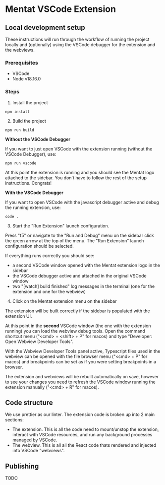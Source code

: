 # Mentat VSCode Extension

## Local development setup

These instructions will run through the workflow of running the project locally and
(optionally) using the VSCode debugger for the extension and the webviews.

### Prerequisites

-   VSCode
-   Node v18.16.0

### Steps

1. Install the project

```shell
npm install
```

2. Build the project

```shell
npm run build
```

**Without the VSCode Debugger**

If you want to just open VSCode with the extension running (without the VSCode
Debugger), use:

```shell
npm run vscode
```

At this point the extension is running and you should see the Mentat logo attached to
the sidebar. You don't have to follow the rest of the setup instructions. Congrats!

**With the VSCode Debugger**

If you want to open VSCode with the javascript debugger active and debug the running
extension, use:

```shell
code .
```

3. Start the "Run Extension" launch configuration.

Press "f5" or navigate to the "Run and Debug" menu on the sidebar click the green arrow
at the top of the menu. The "Run Extension" launch configuration should be selected.

If everything runs correctly you should see:

-   a second VSCode window opened with the Mentat extension logo in the sidebar
-   the VSCode debugger active and attached in the original VSCode window
-   two "[watch] build finished" log messages in the terminal (one for the extension and
    one for the webview)

4. Click on the Mentat extension menu on the sidebar

The extension will be built correctly if the sidebar is populated with the extension UI.

At this point in the **second** VSCode window (the one with the extension running) you
can load the webview debug tools. Open the command shortcut menu ("\<cmd\> + \<shift\> +
P" for macos) and type "Developer: Open Webview Developer Tools".

With the Webview Developer Tools panel active, Typescript files used in the webview can
be opened with the file browser menu ("\<cmd\> + P" for macos) and breakpoints can be
set as if you were setting breakpoints in a browser.

The extension and webviews will be rebuilt automatically on save, however to see your
changes you need to refresh the VSCode window running the extension manually ("\<cmd\> +
R" for macos).

## Code structure

We use prettier as our linter. The extension code is broken up into 2 main sections:

-   The extension. This is all the code need to mount/unstop the extension, interact with
    VSCode resources, and run any background processes managed by VSCode.
-   The webview. This is all all the React code thats rendered and injected into VSCode
    "webviews".

## Publishing

TODO
